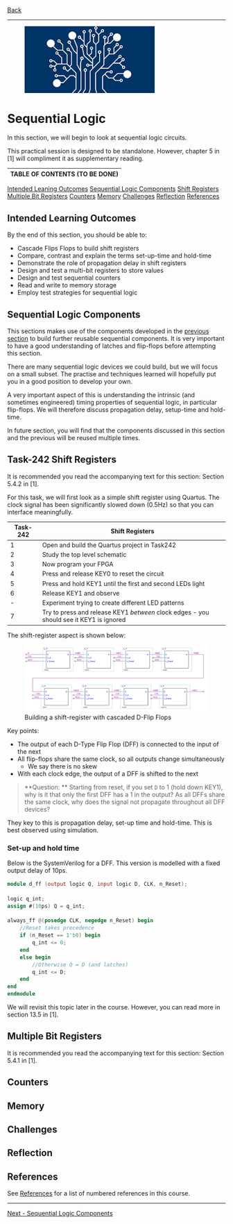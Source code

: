 [Back](../README.md)

---

<figure>
<img src="../img/hdl.png" width="300px">
</figure>

# Sequential Logic

In this section, we will begin to look at sequential logic circuits.

This practical session is designed to be standalone. However, chapter 5 in [1] will compliment it as supplementary reading.

| TABLE OF CONTENTS (TO BE DONE) |
| - |
[Intended Leaning Outcomes](#Intended-Learning-Outcomes)
[Sequential Logic Components](#Sequential-Logic-Components)
[Shift Registers](#task-242-shift-registers)
[Multiple Bit Registers](#multiple-bit-registers)
[Counters](#counters)
[Memory](#memory)
[Challenges](#Challenges)
[Reflection](#reflection)
[References](#References)

## Intended Learning Outcomes

By the end of this section, you should be able to:

* Cascade Flips Flops to build shift registers
* Compare, contrast and explain the terms set-up-time and hold-time
* Demonstrate the role of propagation delay in shift registers
* Design and test a multi-bit registers to store values
* Design and test sequential counters
* Read and write to memory storage
* Employ test strategies for sequential logic

## Sequential Logic Components
This sections makes use of the components developed in the [previous section](seq_logic.md) to build further reusable sequential components. It is very important to have a good understanding of latches and flip-flops before attempting this section.

There are many sequential logic devices we could build, but we will focus on a small subset. The practise and techniques learned will hopefully put you in a good position to develop your own.

A very important aspect of this is understanding the intrinsic (and sometimes engineered) timing properties of sequential logic, in particular flip-flops. We will therefore discuss propagation delay, setup-time and hold-time.

In future section, you will find that the components discussed in this section and the previous will be reused multiple times.

## Task-242 Shift Registers
It is recommended you read the accompanying text for this section: Section 5.4.2 in [1].

For this task, we will first look as a simple shift register using Quartus. The clock signal has been significantly slowed down (0.5Hz) so that you can interface meaningfully.

| Task-242 | Shift Registers |
| - | - |
| 1 | Open and build the Quartus project in Task242 | 
| 2 | Study the top level schematic |
| 3 | Now program your FPGA |
| 4 | Press and release KEY0 to reset the circuit |
| 5 | Press and hold KEY1 until the first and second LEDs light |
| 6 | Release KEY1 and observe |
| - | Experiment trying to create different LED patterns |
| 7 | Try to press and release KEY1 *between* clock edges - you should see it KEY1 is ignored |

The shift-register aspect is shown below:

<figure>
<img src="../img/circuit/cascaded_dff.png" width="600px">
<figcaption>Building a shift-register with cascaded D-Flip Flops</figcaption>
</figure>

Key points:

* The output of each D-Type Flip Flop (DFF) is connected to the input of the next
* All flip-flops share the same clock, so all outputs change simultaneously
   * We say there is no skew
* With each clock edge, the output of a DFF is shifted to the next

> **Question: ** Starting from reset, if you set `D` to 1 (hold down KEY1), why is it that only the first DFF has a 1 in the output? As all DFFs share the same clock, why does the signal not propagate throughout all DFF devices? 

They key to this is propagation delay, set-up time and hold-time. This is best observed using simulation.

### Set-up and hold time
Below is the SystemVerilog for a DFF. This version is modelled with a fixed output delay of 10ps.

```verilog
module d_ff (output logic Q, input logic D, CLK, n_Reset);

logic q_int;
assign #(10ps) Q = q_int;

always_ff @(posedge CLK, negedge n_Reset) begin
	//Reset takes precedence
	if (n_Reset == 1'b0) begin
		q_int <= 0;
	end
	else begin
		//Otherwise Q = D (and latches)
		q_int <= D;
	end
end
endmodule
```

We will revisit this topic later in the course. However, you can read more in section 13.5 in [1].

## Multiple Bit Registers
It is recommended you read the accompanying text for this section: Section 5.4.1 in [1].




## Counters

## Memory

## Challenges

## Reflection

## References

See [References](references.md) for a list of numbered references in this course.

---

[Next - Sequential Logic Components](seq_logic_components.md)